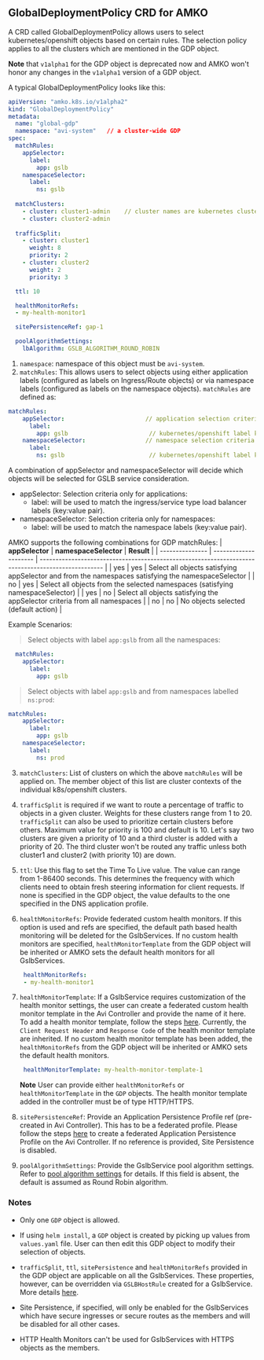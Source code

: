 ## GlobalDeploymentPolicy CRD for AMKO
A CRD called GlobalDeploymentPolicy allows users to select kubernetes/openshift objects based on certain rules. The selection policy applies to all the clusters which are mentioned in the GDP object.

**Note** that `v1alpha1` for the GDP object is deprecated now and AMKO won't honor any changes in the `v1alpha1` version of a GDP object.

A typical GlobalDeploymentPolicy looks like this:

```yaml
apiVersion: "amko.k8s.io/v1alpha2"
kind: "GlobalDeploymentPolicy"
metadata:
  name: "global-gdp"
  namespace: "avi-system"   // a cluster-wide GDP
spec:
  matchRules:
    appSelector:
      label:
        app: gslb
    namespaceSelector:
      label:
        ns: gslb
 
  matchClusters:
    - cluster: cluster1-admin    // cluster names are kubernetes cluster contexts
    - cluster: cluster2-admin
 
  trafficSplit:
    - cluster: cluster1
      weight: 8
      priority: 2
    - cluster: cluster2
      weight: 2
      priority: 3

  ttl: 10

  healthMonitorRefs:
  - my-health-monitor1

  sitePersistenceRef: gap-1

  poolAlgorithmSettings:
    lbAlgorithm: GSLB_ALGORITHM_ROUND_ROBIN
```
1. `namespace`: namespace of this object must be `avi-system`.
2. `matchRules`: This allows users to select objects using either application labels (configured as labels on Ingress/Route objects) or via namespace labels (configured as labels on the namespace objects). `matchRules` are defined as:
```yaml
matchRules:
    appSelector:                       // application selection criteria
      label:
        app: gslb                       // kubernetes/openshift label key-value
    namespaceSelector:                 // namespace selection criteria
      label:
        ns: gslb                        // kubernetes/openshift label key-value
```
A combination of appSelector and namespaceSelector will decide which objects will be selected for GSLB service consideration.
- appSelector: Selection criteria only for applications:
  * label: will be used to match the ingress/service type load balancer labels (key:value pair).
- namespaceSelector: Selection criteria only for namespaces:
  * label: will be used to match the namespace labels (key:value pair).

AMKO supports the following combinations for GDP matchRules:
| **appSelector** | **namespaceSelector** | **Result**                                                                                         |
| --------------- | --------------------- | -------------------------------------------------------------------------------------------------- |
| yes             | yes                   | Select all objects satisfying appSelector and from the namespaces satisfying the namespaceSelector |
| no              | yes                   | Select all objects from the selected namespaces (satisfying namespaceSelector)                     |
| yes             | no                    | Select all objects satisfying the appSelector criteria from all namespaces                         |
| no              | no                    | No objects selected (default action)                                                               |

Example Scenarios:

> Select objects with label `app:gslb` from all the namespaces:
```yaml
  matchRules:
    appSelector:
      label:
        app: gslb
```

> Select objects with label `app:gslb` and from namespaces labelled `ns:prod`:
```yaml
matchRules:
    appSelector:
      label:
        app: gslb
    namespaceSelector:
      label:
        ns: prod
```

3. `matchClusters`: List of clusters on which the above `matchRules` will be applied on. The member object of this list are cluster contexts of the individual k8s/openshift clusters.

4. `trafficSplit` is required if we want to route a percentage of traffic to objects in a given cluster. Weights for these clusters range from 1 to 20. `trafficSplit` can also be used to prioritize certain clusters before others. Maximum value for priority is 100 and default is 10. Let's say two clusters are given a priority of 10 and a third cluster is added with a priority of 20. The third cluster won't be routed any traffic unless both cluster1 and cluster2 (with priority 10) are down.

5. `ttl`: Use this flag to set the Time To Live value. The value can range from 1-86400 seconds. This determines the frequency with which clients need to obtain fresh steering information for client requests. If none is specified in the GDP object, the value defaults to the one specified in the DNS application profile.

6. `healthMonitorRefs`: Provide federated custom health monitors. If this option is used and refs are specified, the default path based health monitoring will be deleted for the GslbServices. If no custom health monitors are specified, `healthMonitorTemplate` from the GDP object will be inherited or AMKO sets the default health monitors for all GslbServices.

   ```yaml
    healthMonitorRefs:
    - my-health-monitor1
   ```

7. `healthMonitorTemplate`: If a GslbService requires customization of the health monitor settings, the user can create a federated custom health monitor template in the Avi Controller and provide the name of it here. To add a health monitor template, follow the steps [here](https://avinetworks.com/docs/20.1/avi-gslb-service-and-health-monitors/#configuring-health-monitoring). Currently, the `Client Request Header` and `Response Code` of the health monitor template are inherited. If no custom health monitor template has been added, the `healthMonitorRefs` from the GDP object will be inherited or AMKO sets the default health monitors.

   ```yaml
    healthMonitorTemplate: my-health-monitor-template-1
   ```

   **Note** User can provide either `healthMonitorRefs` or `healthMonitorTemplate` in the `GDP` objects. The health monitor template added in the controller must be of type HTTP/HTTPS.

8. `sitePersistenceRef`: Provide an Application Persistence Profile ref (pre-created in Avi Controller). This has to be a federated profile. Please follow the steps [here](https://avinetworks.com/docs/20.1/gslb-site-cookie-persistence/#outline-of-steps-to-be-taken) to create a federated Application Persistence Profile on the Avi Controller. If no reference is provided, Site Persistence is disabled.

9. `poolAlgorithmSettings`: Provide the GslbService pool algorithm settings. Refer to [pool algorithm settings](gslbhostrule.md#pool-algorithm-settings) for details. If this field is absent, the default is assumed as Round Robin algorithm.
 
### Notes
* Only one `GDP` object is allowed.

* If using `helm install`, a `GDP` object is created by picking up values from `values.yaml` file. User can then edit this GDP object to modify their selection of objects.

* `trafficSplit`, `ttl`, `sitePersistence` and `healthMonitorRefs` provided in the GDP object are applicable on all the GslbServices. These properties, however, can be overridden via `GSLBHostRule` created for a GslbService. More details [here](gslbhostrule.md).

* Site Persistence, if specified, will only be enabled for the GslbServices which have secure ingresses or secure routes as the members and will be disabled for all other cases.

* HTTP Health Monitors can't be used for GslbServices with HTTPS objects as the members.